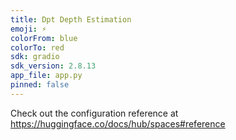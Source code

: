 ```yaml
---
title: Dpt Depth Estimation
emoji: ⚡
colorFrom: blue
colorTo: red
sdk: gradio
sdk_version: 2.8.13
app_file: app.py
pinned: false
---
```


Check out the configuration reference at https://huggingface.co/docs/hub/spaces#reference
